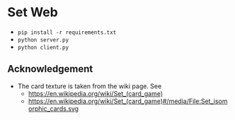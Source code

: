 # Set Web
- `pip install -r requirements.txt`
- `python server.py`
- `python client.py`

## Acknowledgement
- The card texture is taken from the wiki page. See  
  - https://en.wikipedia.org/wiki/Set_(card_game)
  - https://en.wikipedia.org/wiki/Set_(card_game)#/media/File:Set_isomorphic_cards.svg
